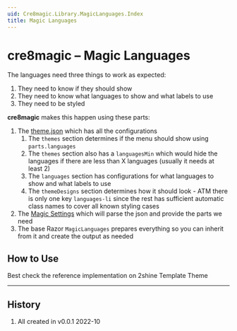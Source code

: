 ```yaml
---
uid: Cre8magic.Library.MagicLanguages.Index
title: Magic Languages
---
```


# cre8magic – Magic Languages

The languages need three things to work as expected:

1. They need to know if they should show
1. They need to know what languages to show and what labels to use
1. They need to be styled

**cre8magic** makes this happen using these parts:

1. The [theme.json](xref:Cre8magic.Library.ThemeSettings.Index) which has all the configurations
    1. The `themes` section determines if the menu should show using `parts.languages`
    1. The `themes` section also has a `languagesMin` which would hide the languages if there are less than X languages (usually it needs at least 2)
    1. The `languages` section has configurations for what languages to show and what labels to use
    1. The `themeDesigns` section determines how it should look - ATM there is only one key `languages-li` since the rest has sufficient automatic class names to cover all known styling cases
1. The [Magic Settings](xref:Cre8magic.Library.MagicSettings.Index) which will parse the json and provide the parts we need
1. The base Razor `MagicLanguages` prepares everything so you can inherit from it and create the output as needed

## How to Use

Best check the reference implementation on 2shine Template Theme

---

## History

1. All created in v0.0.1 2022-10
